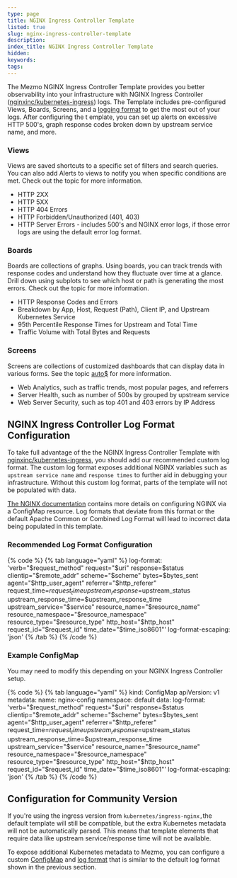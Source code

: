 ```yaml
---
type: page
title: NGINX Ingress Controller Template
listed: true
slug: nginx-ingress-controller-template
description: 
index_title: NGINX Ingress Controller Template
hidden: 
keywords: 
tags: 
---
```



The Mezmo NGINX Ingress Controller Template provides you better observability into your infrastructure with NGINX Ingress Controller ([nginxinc/kubernetes-ingress](https://github.com/nginxinc/kubernetes-ingress)) logs. The Template includes pre-configured Views, Boards, Screens, and a [logging format](#nginx-ingress-controller-recommended-log-format-configuration) to get the most out of your logs. After configuring the t emplate, you can set up alerts on excessive HTTP 500's, graph response codes broken down by upstream service name, and more.

### Views

Views are saved shortcuts to a specific set of filters and search queries. You can also add Alerts to views to notify you when specific conditions are met. Check out the topic [](/docs/add-alerts-to-views) for more information.

- HTTP 2XX
- HTTP 5XX
- HTTP 404 Errors
- HTTP Forbidden/Unauthorized (401, 403)
- HTTP Server Errors - includes 500's and NGINX error logs, if those error logs are using the default error log format.

### Boards

Boards are collections of graphs. Using boards, you can track trends with response codes and understand how they fluctuate over time at a glance. Drill down using subplots to see which host or path is generating the most errors. Check out the topic [](/docs/visualize-log-data-with-graphs) for more information.

- HTTP Response Codes and Errors
- Breakdown by App, Host, Request (Path), Client IP, and Upstream Kubernetes Service
- 95th Percentile Response Times for Upstream and Total Time
- Traffic Volume with Total Bytes and Requests

### Screens

Screens are collections of customized dashboards that can display data in various forms. See the topic [auto$](/docs/use-screens-and-widgets-to-monitor-log-data) for more information.

- Web Analytics, such as traffic trends, most popular pages, and referrers
- Server Health, such as number of 500s by grouped by upstream service
- Web Server Security, such as top 401 and 403 errors by IP Address

## NGINX Ingress Controller Log Format Configuration

To take full advantage of the the NGINX Ingress Controller Template with [nginxinc/kubernetes-ingress](https://github.com/nginxinc/kubernetes-ingress), you should add our recommended custom log format. The custom log format exposes additional NGINX variables such as `upstream service name` and `response times` to further aid in debugging your infrastructure. Without this custom log format, parts of the template will not be populated with data.

[The NGINX documentation](https://docs.nginx.com/nginx-ingress-controller/configuration/global-configuration/configmap-resource/) contains more details on configuring NGINX via a ConfigMap resource. Log formats that deviate from this format or the default Apache Common or Combined Log Format will lead to incorrect data being populated in this template.

### Recommended Log Format Configuration

{% code %}
{% tab language="yaml" %}
log-format: 'verb="$request_method" request="$uri" response=$status clientip="$remote_addr" scheme="$scheme" bytes=$bytes_sent agent="$http_user_agent" referrer="$http_referer" request_time=$request_time upstream_response=$upstream_status upstream_response_time=$upstream_response_time upstream_service="$service" resource_name="$resource_name" resource_namespace="$resource_namespace" resource_type="$resource_type" http_host="$http_host" request_id="$request_id" time_date="$time_iso8601"'
log-format-escaping: 'json'
{% /tab %}
{% /code %}

### Example ConfigMap

You may need to modify this depending on your NGINX Ingress Controller setup.

{% code %}
{% tab language="yaml" %}
kind: ConfigMap
apiVersion: v1
metadata:
name: nginx-config
namespace: default
data:
log-format: 'verb="$request_method" request="$uri" response=$status clientip="$remote_addr" scheme="$scheme" bytes=$bytes_sent agent="$http_user_agent" referrer="$http_referer" request_time=$request_time upstream_response=$upstream_status upstream_response_time=$upstream_response_time upstream_service="$service" resource_name="$resource_name" resource_namespace="$resource_namespace" resource_type="$resource_type" http_host="$http_host" request_id="$request_id" time_date="$time_iso8601"'
log-format-escaping: 'json'
{% /tab %}
{% /code %}

## Configuration for Community Version

If you're using the ingress version from `kubernetes/ingress-nginx,`the default template will still be compatible, but the extra Kubernetes metadata will not be automatically parsed. This means that template elements that require data like upstream service/response time will not be available.

To expose additional Kubernetes metadata to Mezmo, you can configure a custom [ConfigMap](https://kubernetes.github.io/ingress-nginx/examples/customization/custom-configuration/) and [log format](https://kubernetes.github.io/ingress-nginx/user-guide/nginx-configuration/log-format/) that is similar to the default log format shown in the previous section.